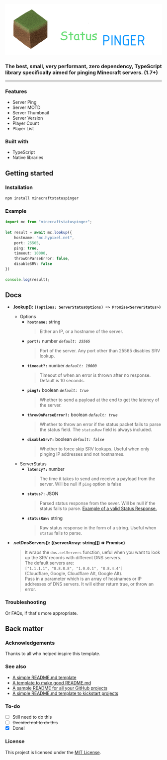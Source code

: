 



<div align="center">
  <img src="mcblock.png"  width="600" border="0px"/>
</div>


<h3>The best, small, very performant, zero dependency, TypeScript library specifically aimed for pinging Minecraft servers. (1.7+)</h3>
<hr>

### Features

- Server Ping
- Server MOTD
- Server Thumbnail
- Server Version
- Player Count
- Player List


### Built with

- TypeScript
- Native libraries

## Getting started


### Installation

```bash
npm install minecraftstatuspinger
```

### Example
```typescript
import mc from "minecraftstatuspinger";

let result = await mc.lookup({
    hostname: "mc.hypixel.net",
    port: 25565,
    ping: true,
    timeout: 10000,
    throwOnParseError: false,
    disableSRV: false
})

console.log(result);
```
## Docs
* <b>.lookup(): `((options: ServerStatusOptions) => Promise<ServerStatus>)`</b>
  * Options
    * <b>`hostname:`</b> string
      > Either an IP, or a hostname of the server.
    * <b>`port?:`</b> number <i> `default: 25565`</i>
      > Port of the server. Any port other than 25565 disables SRV lookup.
    * <b>`timeout?:`</b> number <i>`default: 10000`</i>
      > Timeout of when an error is thrown after no response. Default is 10 seconds.
    * <b>`ping?:`</b> boolean <i>`default: true`</i>
      > Whether to send a payload at the end to get the latency of the server. 
    * <b>`throwOnParseError?:`</b> boolean <i>`default: true`</i>
      > Whether to throw an error if the status packet fails to parse the status field. The `statusRaw` field is always    included.
    * <b>`disableSrv?:`</b> boolean <i>`default: false`</i>
      > Whether to force skip SRV lookups. Useful when only pinging IP addresses and not hostnames.
  * ServerStatus
    * <b>`latency?:`</b> number
      > The time it takes to send and receive a payload from the server. Will be null if `ping` option is false
    * <b>`status?:`</b> JSON
      > Parsed status response from the sever. Will be null if the status fails to parse. <a href="https://wiki.vg/Server_List_Ping">Example of a valid Status Response.</a>
    * <b>`statusRaw:`</b> string
      > Raw status response in the form of a string. Useful when `status` fails to parse.

* <b>.setDnsServers(): ((serverArray: string[]) => Promise<boolean>)</b>
  > It wraps the `dns.setServers` function, ueful when you want to look up the SRV records with different DNS servers.<br> The default servers are:<br>
   `["1.1.1.1", "8.8.8.8", "1.0.0.1", "8.8.4.4"]` <br>
   (Cloudflare, Google, Cloudflare Alt, Google Alt). <br>
   Pass in a parameter which is an array of hostnames or IP addresses of DNS servers. It will either return true, or throw an error. 

### Troubleshooting

Or FAQs, if that's more appropriate.

## Back matter



### Acknowledgements

Thanks to all who helped inspire this template.

### See also

- [A simple README.md template](https://gist.github.com/DomPizzie/7a5ff55ffa9081f2de27c315f5018afc)
- [A template to make good README.md](https://gist.github.com/PurpleBooth/109311bb0361f32d87a2)
- [A sample README for all your GitHub projects](https://gist.github.com/fvcproductions/1bfc2d4aecb01a834b46)
- [A simple README.md template to kickstart projects](https://github.com/me-and-company/readme-template)

### To-do

- [ ] Still need to do this
- [ ] ~~Decided not to do this~~
- [x] Done!

### License

This project is licensed under the [MIT License](LICENSE.md).
